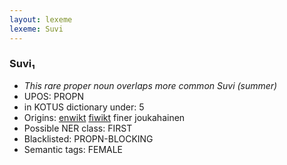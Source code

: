 ```yaml
---
layout: lexeme
lexeme: Suvi
---
```


###  Suvi₁

* _This rare proper noun overlaps more common *Suvi* (summer)_
* UPOS:  PROPN
* in KOTUS dictionary under:  5
* Origins: [enwikt](https://en.wiktionary.org/wiki/Suvi) [fiwikt](https://fi.wiktionary.org/wiki/Suvi) finer joukahainen 
* Possible NER class:  FIRST
* Blacklisted:  PROPN-BLOCKING
* Semantic tags:  FEMALE

